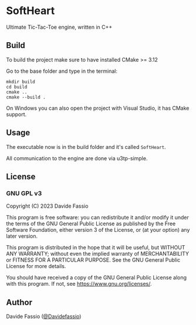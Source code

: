 # SoftHeart

Ultimate Tic-Tac-Toe engine, written in C++

## Build

To build the project make sure to have installed CMake >= 3.12

Go to the base folder and type in the terminal:
```
mkdir build
cd build
cmake ..
cmake --build .
```

On Windows you can also open the project with Visual Studio, it has CMake support.

## Usage

The executable now is in the build folder and it's called `SoftHeart`.

All communication to the engine are done via u3tp-simple.

## License

### GNU GPL v3

Copyright (C) 2023  Davide Fassio

This program is free software: you can redistribute it and/or modify
it under the terms of the GNU General Public License as published by
the Free Software Foundation, either version 3 of the License, or
(at your option) any later version.

This program is distributed in the hope that it will be useful,
but WITHOUT ANY WARRANTY; without even the implied warranty of
MERCHANTABILITY or FITNESS FOR A PARTICULAR PURPOSE.  See the
GNU General Public License for more details.

You should have received a copy of the GNU General Public License
along with this program.  If not, see <https://www.gnu.org/licenses/>.

## Author

Davide Fassio ([@Davidefassio](https://github.com/Davidefassio))
